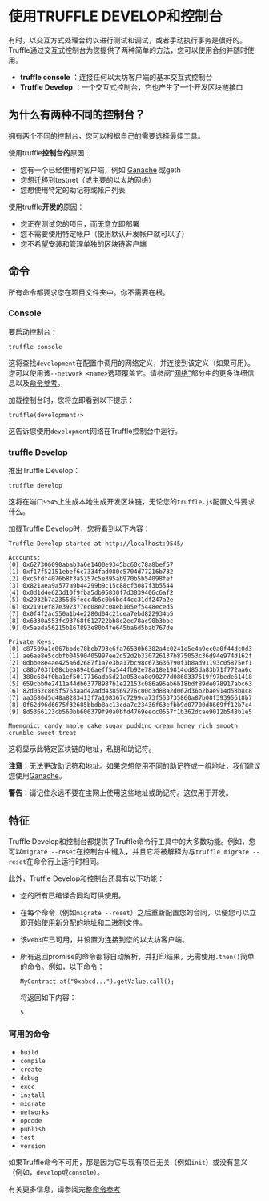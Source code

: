 # 使用TRUFFLE DEVELOP和控制台

有时，以交互方式处理合约以进行测试和调试，或者手动执行事务是很好的。Truffle通过交互式控制台为您提供了两种简单的方法，您可以使用合约并随时使用。

* **truffle console**
  ：连接任何以太坊客户端的基本交互式控制台
* **Truffle Develop**
  ：一个交互式控制台，它也产生了一个开发区块链接口

## 为什么有两种不同的控制台？

拥有两个不同的控制台，您可以根据自己的需要选择最佳工具。

使用truffle**控制台的**原因：

* 您有一个已经使用的客户端，例如
  [Ganache](https://truffleframework.com/docs/ganache/using)
  或geth
* 您想迁移到testnet（或主要的以太坊网络）
* 您想使用特定的助记符或帐户列表

使用truffle**开发的**原因：

* 您正在测试您的项目，而无意立即部署
* 您不需要使用特定帐户（使用默认开发帐户就可以了）
* 您不希望安装和管理单独的区块链客户端

## 命令

所有命令都要求您在项目文件夹中。你不需要在根。

### Console

要启动控制台：

```
truffle console
```

这将查找`development`在配置中调用的网络定义，并连接到该定义（如果可用）。您可以使用该`--network <name>`选项覆盖它。请参阅“[网络”](https://truffleframework.com/docs/advanced/networks)部分中的更多详细信息以及[命令参考](https://truffleframework.com/docs/advanced/commands)。

加载控制台时，您将立即看到以下提示：

```
truffle(development)>
```

这告诉您使用`development`网络在Truffle控制台中运行。

### truffle Develop

推出Truffle Develop：

```
truffle develop
```

这将在端口`9545`上生成本地生成开发区块链，无论您的`truffle.js`配置文件要求什么。

加载Truffle Develop时，您将看到以下内容：

```
Truffle Develop started at http://localhost:9545/

Accounts:
(0) 0x627306090abab3a6e1400e9345bc60c78a8bef57
(1) 0xf17f52151ebef6c7334fad080c5704d77216b732
(2) 0xc5fdf4076b8f3a5357c5e395ab970b5b54098fef
(3) 0x821aea9a577a9b44299b9c15c88cf3087f3b5544
(4) 0x0d1d4e623d10f9fba5db95830f7d3839406c6af2
(5) 0x2932b7a2355d6fecc4b5c0b6bd44cc31df247a2e
(6) 0x2191ef87e392377ec08e7c08eb105ef5448eced5
(7) 0x0f4f2ac550a1b4e2280d04c21cea7ebd822934b5
(8) 0x6330a553fc93768f612722bb8c2ec78ac90b3bbc
(9) 0x5aeda56215b167893e80b4fe645ba6d5bab767de

Private Keys:
(0) c87509a1c067bbde78beb793e6fa76530b6382a4c0241e5e4a9ec0a0f44dc0d3
(1) ae6ae8e5ccbfb04590405997ee2d52d2b330726137b875053c36d94e974d162f
(2) 0dbbe8e4ae425a6d2687f1a7e3ba17bc98c673636790f1b8ad91193c05875ef1
(3) c88b703fb08cbea894b6aeff5a544fb92e78a18e19814cd85da83b71f772aa6c
(4) 388c684f0ba1ef5017716adb5d21a053ea8e90277d0868337519f97bede61418
(5) 659cbb0e2411a44db63778987b1e22153c086a95eb6b18bdf89de078917abc63
(6) 82d052c865f5763aad42add438569276c00d3d88a2d062d36b2bae914d58b8c8
(7) aa3680d5d48a8283413f7a108367c7299ca73f553735860a87b08f39395618b7
(8) 0f62d96d6675f32685bbdb8ac13cda7c23436f63efbb9d07700d8669ff12b7c4
(9) 8d5366123cb560bb606379f90a0bfd4769eecc0557f1b362dcae9012b548b1e5

Mnemonic: candy maple cake sugar pudding cream honey rich smooth crumble sweet treat
```

这将显示此特定区块链的地址，私钥和助记符。

**注意**：无法更改助记符和地址。如果您想使用不同的助记符或一组地址，我们建议您使用[Ganache](https://truffleframework.com/docs/ganache/using)。

**警告**：请记住永远不要在主网上使用这些地址或助记符。这仅用于开发。

## 特征

Truffle Develop和控制台都提供了Truffle命令行工具中的大多数功能。例如，您可以`migrate --reset`在控制台中键入，并且它将被解释为与`truffle migrate --reset`在命令行上运行时相同。

此外，Truffle Develop和控制台还具有以下功能：

* 您的所有已编译合同均可供使用。
* 在每个命令（例如`migrate --reset`）之后重新配置您的合同，以便您可以立即开始使用新分配的地址和二进制文件。
* 该`web3`库已可用，并设置为连接到您的以太坊客户端。
* 所有返回promise的命令都将自动解析，并打印结果，无需使用`.then()`简单的命令。例如，以下命令：

  ```
  MyContract.at("0xabcd...").getValue.call();
  ```

  将返回如下内容：

  ```
  5
  ```

### 可用的命令

* `build`
* `compile`
* `create`
* `debug`
* `exec`
* `install`
* `migrate`
* `networks`
* `opcode`
* `publish`
* `test`
* `version`

如果Truffle命令不可用，那是因为它与现有项目无关（例如`init`）或没有意义（例如，`develop`或`console`）。

有关更多信息，请参阅完整[命令参考](https://truffleframework.com/docs/advanced/commands)

